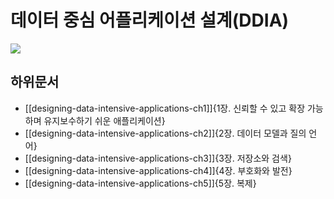 # 데이터 중심 어플리케이션 설계(DDIA)

![](https://user-images.githubusercontent.com/6410412/105624104-7ce32900-5e62-11eb-9654-4889305c0fd6.png)

## 하위문서

* [[designing-data-intensive-applications-ch1]]{1장. 신뢰할 수 있고 확장 가능하며 유지보수하기 쉬운 애플리케이션}
* [[designing-data-intensive-applications-ch2]]{2장. 데이터 모델과 질의 언어}
* [[designing-data-intensive-applications-ch3]]{3장. 저장소와 검색}
* [[designing-data-intensive-applications-ch4]]{4장. 부호화와 발전}
* [[designing-data-intensive-applications-ch5]]{5장. 복제}

